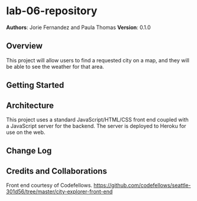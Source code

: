 # lab-06-repository

**Authors**: Jorie Fernandez and Paula Thomas
**Version**: 0.1.0 

## Overview
This project will allow users to find a requested city on a map, and they will be able to see the weather for that area. 

## Getting Started
 

## Architecture
This project uses a standard JavaScript/HTML/CSS front end coupled with a JavaScript server for the backend. The server is deployed to Heroku for use on the web. 

## Change Log


## Credits and Collaborations
Front end courtesy of Codefellows. https://github.com/codefellows/seattle-301d56/tree/master/city-explorer-front-end
